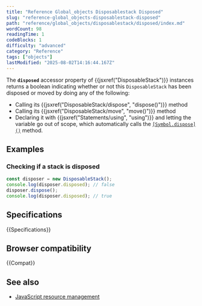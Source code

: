 ```yaml
---
title: "Reference Global_objects Disposablestack Disposed"
slug: "reference-global_objects-disposablestack-disposed"
path: "reference/global_objects/disposablestack/disposed/index.md"
wordCount: 98
readingTime: 1
codeBlocks: 1
difficulty: "advanced"
category: "Reference"
tags: ["objects"]
lastModified: "2025-08-02T14:16:44.167Z"
---
```



The **`disposed`** accessor property of {{jsxref("DisposableStack")}} instances returns a boolean indicating whether or not this `DisposableStack` has been disposed or moved by doing any of the following:

- Calling its {{jsxref("DisposableStack/dispose", "dispose()")}} method
- Calling its {{jsxref("DisposableStack/move", "move()")}} method
- Declaring it with {{jsxref("Statements/using", "using")}} and letting the variable go out of scope, which automatically calls the [`[Symbol.dispose]()`](/en-US/docs/Web/JavaScript/Reference/Global_Objects/DisposableStack/Symbol.dispose) method.

## Examples

### Checking if a stack is disposed

```js
const disposer = new DisposableStack();
console.log(disposer.disposed); // false
disposer.dispose();
console.log(disposer.disposed); // true
```

## Specifications

{{Specifications}}

## Browser compatibility

{{Compat}}

## See also

- [JavaScript resource management](/en-US/docs/Web/JavaScript/Guide/Resource_management)
